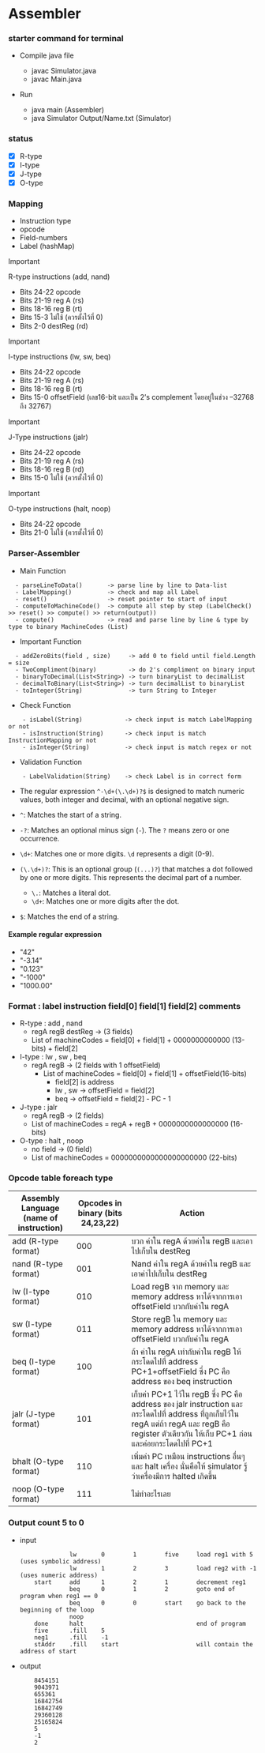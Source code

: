 # Assembler
### starter command for terminal
- Compile java file 
  - javac Simulator.java
  - javac Main.java

- Run 
  - java main (Assembler)
  - java Simulator Output/Name.txt (Simulator)
  
### status
  - [x] R-type
  - [x] I-type
  - [x] J-type
  - [x] O-type
 
### Mapping
  - Instruction type
  - opcode
  - Field-numbers
  - Label (hashMap)


> [!IMPORTANT]
> R-type instructions (add, nand)
>
> - Bits 24-22 opcode
> - Bits 21-19 reg A (rs)
> - Bits 18-16 reg B (rt)
> - Bits 15-3 ไม่ใช้ (ควรตั้งไว้ที่ 0)
> - Bits 2-0 destReg (rd)

> [!IMPORTANT]
> I-type instructions (lw, sw, beq)
>
> - Bits 24-22 opcode
> - Bits 21-19 reg A (rs)
> - Bits 18-16 reg B (rt)
> - Bits 15-0 offsetField (เลข16-bit และเป็น 2’s complement โดยอยู่ในช่วง –32768 ถึง 32767)

> [!IMPORTANT]
> J-Type instructions (jalr)
>
> - Bits 24-22 opcode
> - Bits 21-19 reg A (rs)
> - Bits 18-16 reg B (rd)
> - Bits 15-0 ไม่ใช้ (ควรตั้งไว้ที่ 0)

> [!IMPORTANT]
> O-type instructions (halt, noop)
>
> - Bits 24-22 opcode
> - Bits 21-0 ไม่ใช้ (ควรตั้งไว้ที่ 0)

### Parser-Assembler
- Main Function
```
  - parseLineToData()       -> parse line by line to Data-list
  - LabelMapping()          -> check and map all Label
  - reset()                 -> reset pointer to start of input
  - computeToMachineCode()  -> compute all step by step (LabelCheck() >> reset() >> compute() >> return(output))
  - compute()               -> read and parse line by line & type by type to binary MachineCodes (List)
```
- Important Function
```
  - addZeroBits(field , size)     -> add 0 to field until field.Length = size
  - TwoCompliment(binary)         -> do 2's compliment on binary input
  - binaryToDecimal(List<String>) -> turn binaryList to decimalList
  - decimalToBinary(List<String>) -> turn decimalList to binaryList
  - toInteger(String)             -> turn String to Integer
```
- Check Function
```
    - isLabel(String)            -> check input is match LabelMapping or not
    - isInstruction(String)      -> check input is match InstructionMapping or not
    - isInteger(String)          -> check input is match regex or not
```
- Validation Function
```
    - LabelValidation(String)    -> check Label is in correct form
```

- The regular expression `^-\d+(\.\d+)?$` is designed to match numeric values, both integer and decimal, with an optional negative sign.

- `^`: Matches the start of a string.
- `-?`: Matches an optional minus sign (`-`). The `?` means zero or one occurrence.
- `\d+`: Matches one or more digits. `\d` represents a digit (0-9).
- `(\.\d+)?`: This is an optional group (`(...)?`) that matches a dot followed by one or more digits. This represents the decimal part of a number.
  - `\.`: Matches a literal dot.
  - `\d+`: Matches one or more digits after the dot.
- `$`: Matches the end of a string.

#### Example regular expression

- "42"
- "-3.14"
- "0.123"
- "-1000"
- "1000.00"


### Format : label instruction field[0] field[1] field[2] comments

- R-type : add , nand 
  - regA regB destReg -> (3 fields)
  - List of machineCodes = field[0] + field[1] + 0000000000000 (13-bits) + field[2]
- I-type : lw , sw , beq
  - regA regB         -> (2 fields with 1 offsetField)
    - List of machineCodes = field[0] + field[1] + offsetField(16-bits)
      - field[2] is address
      - lw , sw -> offsetField = field[2]
      - beq -> offsetField = field[2] - PC - 1
- J-type : jalr
  - regA regB         -> (2 fields)
  - List of machineCodes = regA + regB + 0000000000000000 (16-bits)
- O-type : halt , noop
  - no field          -> (0 field)
  - List of machineCodes = 0000000000000000000000 (22-bits)

### Opcode table foreach type

| Assembly Language (name of instruction) | Opcodes in binary (bits 24,23,22) | Action                                                                                                                                                                                               |
| --------------------------------------- | --------------------------------- | ---------------------------------------------------------------------------------------------------------------------------------------------------------------------------------------------------- |
| add (R-type format)                     | 000                               | บวก ค่าใน regA ด้วยค่าใน regB และเอาไปเก็บใน destReg                                                                                                                                                 |
| nand (R-type format)                    | 001                               | Nand ค่าใน regA ด้วยค่าใน regB และเอาค่าไปเก็บใน destReg                                                                                                                                             |
| lw (I-type format)                      | 010                               | Load regB จาก memory และ memory address หาได้จากการเอา offsetField บวกกับค่าใน regA                                                                                                                  |
| sw (I-type format)                      | 011                               | Store regB ใน memory และ memory address หาได้จากการเอา offsetField บวกกับค่าใน regA                                                                                                                  |
| beq (I-type format)                     | 100                               | ถ้า ค่าใน regA เท่ากับค่าใน regB ให้กระโดดไปที่ address PC+1+offsetField ซึ่ง PC คือ address ของ beq instruction                                                                                     |
| jalr (J-type format)                    | 101                               | เก็บค่า PC+1 ไว้ใน regB ซึ่ง PC คือ address ของ jalr instruction และกระโดดไปที่ address ที่ถูกเก็บไว้ใน regA แต่ถ้า regA และ regB คือ register ตัวเดียวกัน ให้เก็บ PC+1 ก่อน และค่อยกระโดดไปที่ PC+1 |
| bhalt (O-type format)                   | 110                               | เพิ่มค่า PC เหมือน instructions อื่นๆ และ halt เครื่อง นั่นคือให้ simulator รู้ว่าเครื่องมีการ halted เกิดขึ้น                                                                                       |
| noop (O-type format)                    | 111                               | ไม่ทำอะไรเลย                                                                                                                                                                                         |


### Output count 5 to 0 
- input
  ``` Assembly
                lw       0        1        five     load reg1 with 5 (uses symbolic address)
                lw       1        2        3        load reg2 with -1 (uses numeric address)
      start     add      1        2        1        decrement reg1
                beq      0        1        2        goto end of program when reg1 == 0
                beq      0        0        start    go back to the beginning of the loop
                noop
      done      halt                                end of program
      five      .fill    5
      neg1      .fill    -1
      stAddr    .fill    start                      will contain the address of start
  ```
- output
  ``` Decimal
      8454151
      9043971
      655361
      16842754
      16842749
      29360128
      25165824
      5
      -1
      2
  ```
